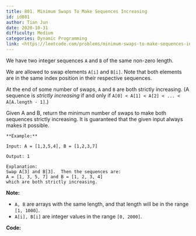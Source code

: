 ```yaml
---
title: 801. Minimum Swaps To Make Sequences Increasing
id: id801
author: Tian Jun
date: 2020-10-31
difficulty: Medium
categories: Dynamic Programming
link: <https://leetcode.com/problems/minimum-swaps-to-make-sequences-increasing/description/>
---
```


We have two integer sequences `A` and `B` of the same non-zero length.

We are allowed to swap elements `A[i]` and `B[i]`.  Note that both elements
are in the same index position in their respective sequences.

At the end of some number of swaps, `A` and `B` are both strictly increasing.
(A sequence is _strictly increasing_ if and only if `A[0] < A[1] < A[2] < ...
< A[A.length - 1]`.)

Given A and B, return the minimum number of swaps to make both sequences
strictly increasing.  It is guaranteed that the given input always makes it
possible.
            **Example:**    
	Input: A = [1,3,5,4], B = [1,2,3,7]    
	Output: 1    
	Explanation:    Swap A[3] and B[3].  Then the sequences are:    A = [1, 3, 5, 7] and B = [1, 2, 3, 4]    which are both strictly increasing.    

**Note:**

  * `A, B` are arrays with the same length, and that length will be in the range `[1, 1000]`.
  * `A[i], B[i]` are integer values in the range `[0, 2000]`.


**Code:**
